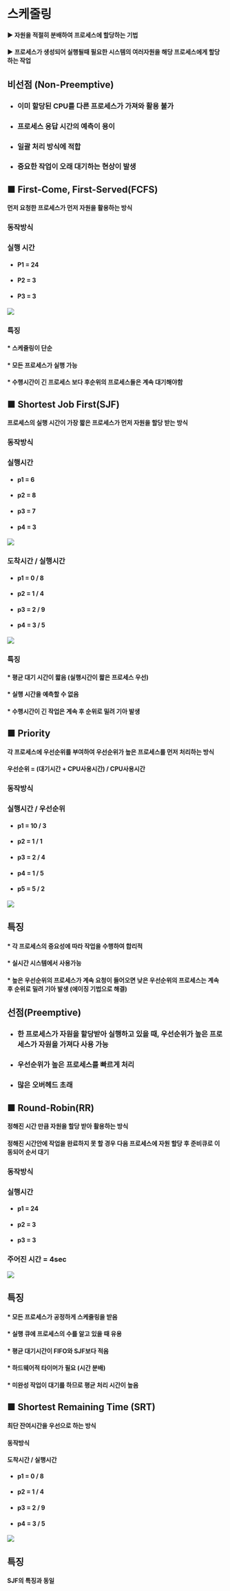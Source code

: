 # 스케줄링
#### ▶ 자원을 적절히 분배하여 프로세스에 할당하는 기법
#### ▶ 프로세스가 생성되어 실행될때 필요한 시스템의 여러자원을 해당 프로세스에게 할당하는 작업

## 비선점 (Non-Preemptive)
* ### 이미 할당된 CPU를 다른 프로세스가 가져와 활용 불가
* ### 프로세스 응답 시간의 예측이 용이
* ### 일괄 처리 방식에 적합
* ### 중요한 작업이 오래 대기하는 현상이 발생

## ■ First-Come, First-Served(FCFS)
#### 먼저 요청한 프로세스가 먼저 자원을 활용하는 방식

### 동작방식
### 실행 시간
* #### P1 = 24
* #### P2 = 3
* #### P3 = 3
![](../CS_IMG/FCFS.png)

### 특징
#### * 스케줄링이 단순
#### * 모든 프로세스가 실행 가능
#### * 수행시간이 긴 프로세스 보다 후순위의 프로세스들은 계속 대기해야함

## ■ Shortest Job First(SJF)
#### 프로세스의 실행 시간이 가장 짧은 프로세스가 먼저 자원을 할당 받는 방식

### 동작방식
### 실행시간
* #### p1 = 6
* #### p2 = 8
* #### p3 = 7
* #### p4 = 3

![](../CS_IMG/SJF.png)

### 도착시간 / 실행시간
* #### p1 = 0 / 8
* #### p2 = 1 / 4
* #### p3 = 2 / 9
* #### p4 = 3 / 5

![](../CS_IMG/SJF2.png)

### 특징
#### * 평균 대기 시간이 짧음 (실행시간이 짧은 프로세스 우선)
#### * 실행 시간을 예측할 수 없음
#### * 수행시간이 긴 작업은 계속 후 순위로 밀려 기아 발생

## ■ Priority
#### 각 프로세스에 우선순위를 부여하여 우선순위가 높은 프로세스를 먼저 처리하는 방식
#### 우선순위 = (대기시간 + CPU사용시간) / CPU사용시간

### 동작방식
### 실행시간 / 우선순위
* #### p1 = 10 / 3
* #### p2 = 1 / 1
* #### p3 = 2 / 4
* #### p4 = 1 / 5
* #### p5 = 5 / 2

![](../CS_IMG/Priority.png)

## 특징
#### * 각 프로세스의 중요성에 따라 작업을 수행하여 합리적
#### * 실시간 시스템에서 사용가능
#### * 높은 우선순위의 프로세스가 계속 요청이 들어오면 낮은 우선순위의 프로세스는 계속 후 순위로 밀려 기아 발생 (에이징 기법으로 해결)

## 선점(Preemptive)
* ### 한 프로세스가 자원을 할당받아 실행하고 있을 때, 우선순위가 높은 프로세스가 자원을 가져다 사용 가능
* ### 우선순위가 높은 프로세스를 빠르게 처리
* ### 많은 오버헤드 초래

## ■ Round-Robin(RR)
#### 정해진 시간 만큼 자원을 할당 받아 활용하는 방식
#### 정해진 시간안에 작업을 완료하지 못 할 경우 다음 프로세스에 자원 할당 후 준비큐로 이동되어 순서 대기

### 동작방식
### 실행시간
* #### p1 = 24
* #### p2 = 3
* #### p3 = 3

### 주어진 시간 = 4sec

![](../CS_IMG/RR.png)

## 특징
#### * 모든 프로세스가 공정하게 스케줄링을 받음
#### * 실행 큐에 프로세스의 수를 알고 있을 때 유용
#### * 평균 대기시간이 FIFO와 SJF보다 적음
#### * 하드웨어적 타이머가 필요 (시간 분배)
#### * 미완성 작업이 대기를 하므로 평균 처리 시간이 높음

## ■ Shortest Remaining Time (SRT)
#### 최단 잔여시간을 우선으로 하는 방식

#### 동작방식
#### 도착시간 / 실행시간
* #### p1 = 0 / 8
* #### p2 = 1 / 4
* #### p3 = 2 / 9
* #### p4 = 3 / 5

![](../CS_IMG/SRT.png)

## 특징
#### SJF의 특징과 동일
